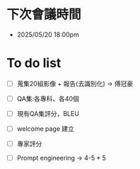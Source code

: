 # 下次會議時間
 - 2025/05/20 18:00pm

# To do list
 * [ ] 蒐集20組影像 + 報告(去識別化) -> 傅冠豪
 * [ ] QA集:各專科、各40個
 * [ ] 現有QA集評分，BLEU
 * [ ] welcome page 建立
 * [ ] 專家評分
 * [ ] Prompt engineering -> 4-5 * 5

